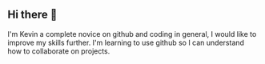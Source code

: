 ## Hi there 👋
I'm Kevin a complete novice on github and coding in general, I would like to improve my skills further. I'm learning to use github so I can understand how to collaborate on projects. 

<!--
**kevonice/kevonice** is a ✨ _special_ ✨ repository because its `README.md` (this file) appears on your GitHub profile.

- 🔭 I’m currently working on improving my coding skills in python.
- 🌱 I’m currently learning bioinformatics with a specialization in proteomics.
- 👯 I’m looking to collaborate on my bioinformatics tasks with groupmates to improve my knowhow on github.
-->
